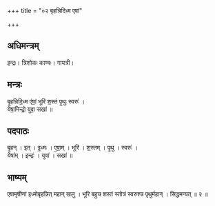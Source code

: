 +++
title = "०२ बृहन्निदिध्म एषां"

+++
## अधिमन्त्रम्
इन्द्रः। त्रिशोकः काण्वः। गायत्री।

## मन्त्रः
बृ॒हन्निदि॒ध्म ए॑षां॒ भूरि॑ श॒स्तं पृ॒थुः स्वरुः॑ ।  
येषा॒मिन्द्रो॒ युवा॒ सखा॑ ॥

## पदपाठः
बृ॒हन् । इत् । इ॒ध्मः । ए॒षा॒म् । भूरि॑ । श॒स्तम् । पृ॒थु । स्वरुः॑ ।  
येषा॑म् । इन्द्रः॑ । युवा॑ । सखा॑ ॥

## भाष्यम्
एषामृषीणां इध्मोबृहन्नित् महान् खलु । भूरि बहुच शस्तं स्तोत्रं स्वरुश्च पृथुर्महान् । सिद्धमन्यत् ॥ २ ॥